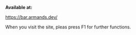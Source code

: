 __Available at:__ 

https://bar.armands.dev/

When you visit the site, pleas press F1 for further functions.
